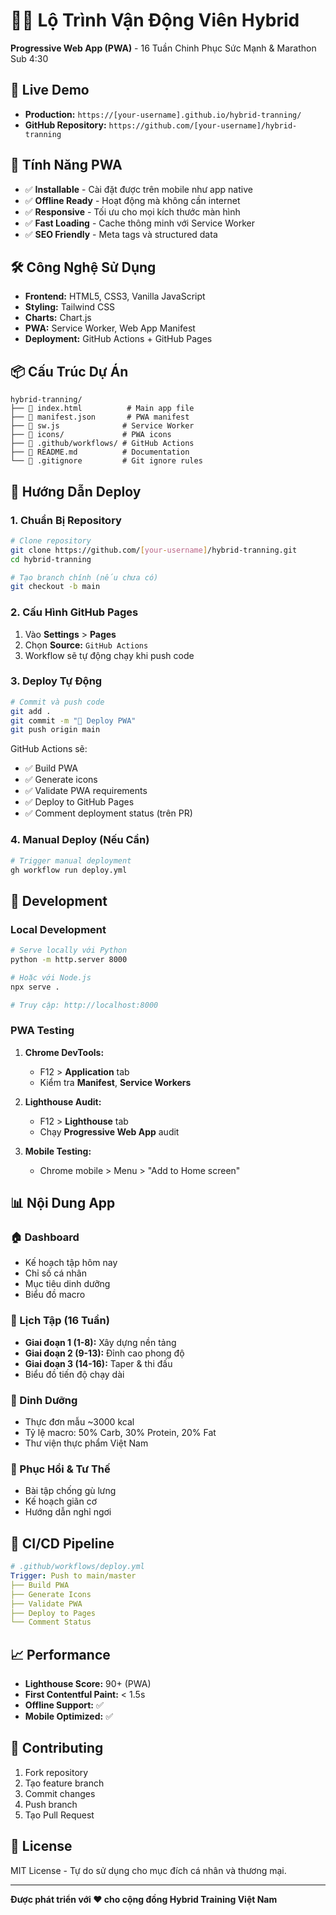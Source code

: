 # 🏃‍♂️ Lộ Trình Vận Động Viên Hybrid

**Progressive Web App (PWA)** - 16 Tuần Chinh Phục Sức Mạnh & Marathon Sub 4:30

## 🚀 Live Demo

- **Production:** `https://[your-username].github.io/hybrid-tranning/`
- **GitHub Repository:** `https://github.com/[your-username]/hybrid-tranning`

## 📱 Tính Năng PWA

- ✅ **Installable** - Cài đặt được trên mobile như app native
- ✅ **Offline Ready** - Hoạt động mà không cần internet
- ✅ **Responsive** - Tối ưu cho mọi kích thước màn hình
- ✅ **Fast Loading** - Cache thông minh với Service Worker
- ✅ **SEO Friendly** - Meta tags và structured data

## 🛠️ Công Nghệ Sử Dụng

- **Frontend:** HTML5, CSS3, Vanilla JavaScript
- **Styling:** Tailwind CSS
- **Charts:** Chart.js
- **PWA:** Service Worker, Web App Manifest
- **Deployment:** GitHub Actions + GitHub Pages

## 📦 Cấu Trúc Dự Án

```
hybrid-tranning/
├── 📄 index.html          # Main app file
├── 📄 manifest.json       # PWA manifest
├── 📄 sw.js              # Service Worker
├── 📁 icons/             # PWA icons
├── 📁 .github/workflows/ # GitHub Actions
├── 📄 README.md          # Documentation
└── 📄 .gitignore         # Git ignore rules
```

## 🚀 Hướng Dẫn Deploy

### 1. Chuẩn Bị Repository

```bash
# Clone repository
git clone https://github.com/[your-username]/hybrid-tranning.git
cd hybrid-tranning

# Tạo branch chính (nếu chưa có)
git checkout -b main
```

### 2. Cấu Hình GitHub Pages

1. Vào **Settings** > **Pages**
2. Chọn **Source:** `GitHub Actions`
3. Workflow sẽ tự động chạy khi push code

### 3. Deploy Tự Động

```bash
# Commit và push code
git add .
git commit -m "🚀 Deploy PWA"
git push origin main
```

GitHub Actions sẽ:
- ✅ Build PWA
- ✅ Generate icons
- ✅ Validate PWA requirements
- ✅ Deploy to GitHub Pages
- ✅ Comment deployment status (trên PR)

### 4. Manual Deploy (Nếu Cần)

```bash
# Trigger manual deployment
gh workflow run deploy.yml
```

## 🔧 Development

### Local Development

```bash
# Serve locally với Python
python -m http.server 8000

# Hoặc với Node.js
npx serve .

# Truy cập: http://localhost:8000
```

### PWA Testing

1. **Chrome DevTools:**
   - F12 > **Application** tab
   - Kiểm tra **Manifest**, **Service Workers**

2. **Lighthouse Audit:**
   - F12 > **Lighthouse** tab
   - Chạy **Progressive Web App** audit

3. **Mobile Testing:**
   - Chrome mobile > Menu > "Add to Home screen"

## 📊 Nội Dung App

### 🏠 Dashboard
- Kế hoạch tập hôm nay
- Chỉ số cá nhân
- Mục tiêu dinh dưỡng
- Biểu đồ macro

### 📅 Lịch Tập (16 Tuần)
- **Giai đoạn 1 (1-8):** Xây dựng nền tảng
- **Giai đoạn 2 (9-13):** Đỉnh cao phong độ  
- **Giai đoạn 3 (14-16):** Taper & thi đấu
- Biểu đồ tiến độ chạy dài

### 🥗 Dinh Dưỡng
- Thực đơn mẫu ~3000 kcal
- Tỷ lệ macro: 50% Carb, 30% Protein, 20% Fat
- Thư viện thực phẩm Việt Nam

### 🧘 Phục Hồi & Tư Thế
- Bài tập chống gù lưng
- Kế hoạch giãn cơ
- Hướng dẫn nghỉ ngơi

## 🔄 CI/CD Pipeline

```yaml
# .github/workflows/deploy.yml
Trigger: Push to main/master
├── Build PWA
├── Generate Icons  
├── Validate PWA
├── Deploy to Pages
└── Comment Status
```

## 📈 Performance

- **Lighthouse Score:** 90+ (PWA)
- **First Contentful Paint:** < 1.5s
- **Offline Support:** ✅
- **Mobile Optimized:** ✅

## 🤝 Contributing

1. Fork repository
2. Tạo feature branch
3. Commit changes
4. Push branch
5. Tạo Pull Request

## 📝 License

MIT License - Tự do sử dụng cho mục đích cá nhân và thương mại.

---

**Được phát triển với ❤️ cho cộng đồng Hybrid Training Việt Nam** 